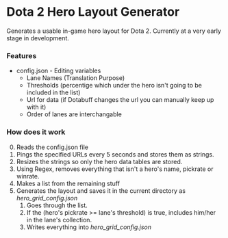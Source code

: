 # Dota 2 Hero Layout Generator

Generates a usable in-game hero layout for Dota 2. Currently at a very early stage in development.
### Features
- config.json - Editing variables
    - Lane Names (Translation Purpose)
    - Thresholds (percentige which under the hero isn't going to be included in the list)
    - Url for data (if Dotabuff changes the url you can manually keep up with it)
    - Order of lanes are interchangable

### How does it work
0. Reads the config.json file
1. Pings the specified URLs every 5 seconds and stores them as strings.
2. Resizes the strings so only the hero data tables are stored.
3. Using Regex, removes everything that isn't a hero's name, pickrate or winrate.
4. Makes a list from the remaining stuff
5. Generates the layout and saves it in the current directory as _hero_grid_config.json_
    1. Goes through the list.
    2. If the (hero's pickrate >= lane's threshold) is true, includes him/her in the lane's collection.
    3. Writes everything into _hero_grid_config.json_
